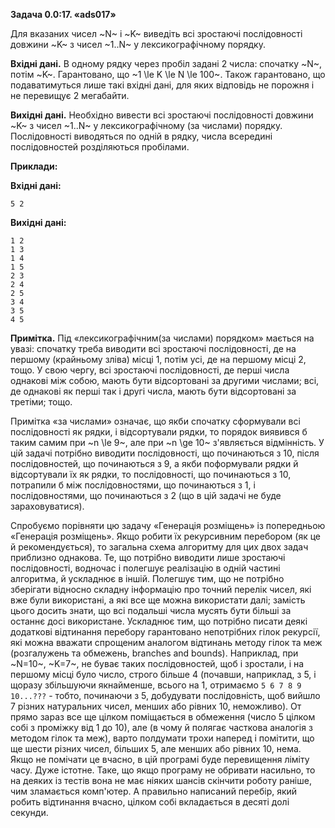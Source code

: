 **Задача 0.0:17. «ads017»**

Для вказаних чисел ~N~ і ~K~ виведіть всі зростаючі послідовності довжини ~K~ з чисел ~1..N~ у лексикографічному порядку.

**Вхідні дані.** В одному рядку через пробіл задані 2 числа: спочатку ~N~, потім ~K~. Гарантовано, що ~1 \le K \le N \le 100~. Також гарантовано, що подаватимуться лише такі вхідні дані, для яких відповідь не порожня і не перевищує 2 мегабайти.

**Вихідні дані.** Необхідно вивести всі зростаючі послідовності довжини ~K~ з чисел ~1..N~ у лексикографічному (за числами) порядку. Послідовності виводяться по одній в рядку, числа всередині послідовностей розділяються пробілами.

**Приклади:**

**Вхідні дані:**
```
5 2
```

**Вихідні дані:**
```
1 2
1 3
1 4
1 5
2 3
2 4
2 5
3 4
3 5
4 5
```
**Примітка.** Під «лексикографічним(за числами) порядком» мається на увазі: спочатку треба виводити всі зростаючі послідовності, де на першому (крайньому зліва) місці 1, потім усі, де на першому місці 2, тощо. У свою чергу, всі зростаючі послідовності, де перші числа однакові між собою, мають бути відсортовані за другими числами; всі, де однакові як перші так і другі числа, мають бути відсортовані за третіми; тощо.

Примітка «за числами» означає, що якби спочатку сформували всі послідовності як рядки, і відсортували рядки, то порядок виявився б таким самим при ~n \le 9~, але при ~n \ge 10~ з'являється відмінність. У цій задачі потрібно виводити послідовності, що починаються з 10, після послідовностей, що починаються з 9, а якби поформували рядки й відсортували їх як рядки, то послідовності, що починаються з 10, потрапили б між послідовностями, що починаються з 1, і послідовностями, що починаються з 2 (що в цій задачі не буде зараховуватися).

Спробуємо порівняти цю задачу «Генерація розміщень» із попередньою «Генерація розміщень». 
Якщо робити їх рекурсивним перебором (як це й рекомендується), то загальна схема алгоритму для цих двох задач приблизно однакова. Те, що потрібно виводити лише зростаючі послідовності, водночас і полегшує реалізацію в одній частині  алгоритма, й ускладнює в іншій. Полегшує тим, що не потрібно зберігати відносно складну інформацію про точний перелік чисел, які вже були використані, а які все ще можна використати далі; замість цього досить знати, що всі подальші числа мусять бути більші за останнє досі використане. Ускладнює тим, що потрібно писати деякі додаткові відтинання перебору гарантовано непотрібних гілок рекурсії, які можна вважати спрощеним аналогом відтинань методу гілок та меж (розгалужень та обмежень, branches and bounds). Наприклад, при ~N=10~, ~K=7~, не буває таких послідовностей, щоб і зростали, і на першому місці було число, строго більше 4 (почавши, наприклад, з 5, і щоразу збільшуючи якнайменше, всього на 1, отримаємо `5 6 7 8 9 10...???` - тобто, починаючи з 5, добудувати послідовність, щоб вийшло 7 різних натуральних чисел, менших або рівних 10, неможливо). От прямо зараз все ще цілком поміщається в обмеження (число 5 цілком собі з проміжку від 1 до 10), але (в чому й полягає часткова аналогія з методом гілок та меж), варто полдумати трохи наперед і помітити, що ще шести різних чисел, більших 5, але менших або рівних 10, нема.  Якщо не помічати це вчасно, в цій програмі буде перевищення ліміту часу. Дуже істотне. Таке, що якщо програму не обривати насильно, то на деяких із тестів вона не має ніяких шансів скінчити роботу раніше, чим зламається комп'ютер. А правильно написаний перебір, який робить відтинання вчасно, цілком собі вкладається в десяті долі секунди.
